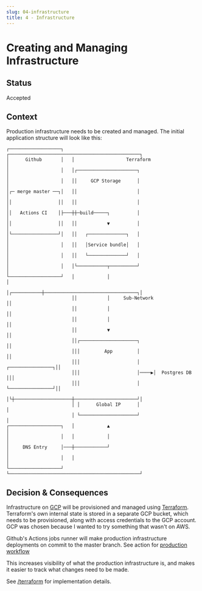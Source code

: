 ```yaml
---
slug: 04-infrastructure
title: 4 - Infrastructure
---
```

# Creating and Managing Infrastructure

## Status

Accepted

## Context

Production infrastructure needs to be created and managed. The initial application structure will look like this:

<style>{`
.language-md-diagram {
  font-size: 10px;
  line-height: 12px;
}
`}</style>

```md-diagram
┌───────────────────┐   ┌────────────────────────────────────────────────┐
│      Github       │   │                   Terraform                    │
│                   │   │┌──────────────────────┐                        │
│                   │   ││     GCP Storage      │                        │
│┌─ merge master ──┐│   ││                      │                        │
││                 ││   ││                      │                        │
││   Actions CI    │├───┼┼─build─────┐          │                        │
││                 ││   ││           ▼          │                        │
│└─────────────────┘│   ││   ┌──────────────┐   │                        │
│                   │   ││   │Service bundle│   │                        │
│                   │   ││   └──────────────┘   │                        │
│                   │   │└───────────┬──────────┘                        │
└───────────────────┘   │            │                                   │
                        │┌───────────┼──────────────────────────────────┐│
                        ││           │     Sub-Network                  ││
                        ││           │                                  ││
                        ││           │                                  ││
                        ││           ▼                                  ││
                        ││┌─────────────────────┐                       ││
                        │││         App         │                       ││
                        │││                     │     ┌────────────────┐││
                        │││                     │────▶│  Postgres DB   │││
                        │││                     │     └────────────────┘││
                        │└┼─────────────────────┼───────────────────────┘│
                        │ │      Global IP      │                        │
                        │ └─────────────────────┘                        │
┌───────────────────┐   │            ▲                                   │
│                   │   │            │                                   │
│     DNS Entry     │───┼────────────┘                                   │
│                   │   │                                                │
└───────────────────┘   └────────────────────────────────────────────────┘
```

## Decision & Consequences

Infrastructure on [GCP](https://cloud.google.com/) will be provisioned and managed using [Terraform](https://www.terraform.io/). Terraform's own internal state is stored in a separate GCP bucket, which needs to be provisioned, along with access credentials to the GCP account. GCP was chosen because I wanted to try something that wasn't on AWS.

Github's Actions jobs runner will make production infrastructure deployments on commit to the master branch. See action for [production workflow](../../.github/workflows/production.yml)

This increases visibility of what the production infrastructure is, and makes it easier to track what changes need to be made.

See [/terraform](../../terraform/) for implementation details.
